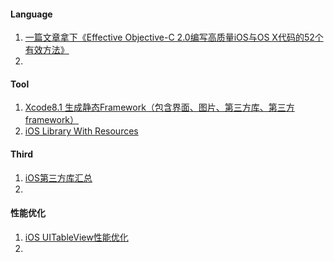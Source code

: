#### Language

1. [一篇文章拿下《Effective Objective-C 2.0编写高质量iOS与OS X代码的52个有效方法》](http://www.jianshu.com/p/862b064e82e0)
2. ​

#### Tool

1. [Xcode8.1 生成静态Framework（包含界面、图片、第三方库、第三方framework）](http://blog.csdn.net/hong3979/article/details/72765558)
2. [iOS Library With Resources](http://www.galloway.me.uk/tutorials/ios-library-with-resources/)

#### Third

1. [iOS第三方库汇总](http://www.jianshu.com/p/91232c11770e) 
2. ​

#### 性能优化

1. [iOS UITableView性能优化](http://www.imlifengfeng.com/blog/?p=501) 
2. ​

